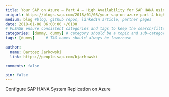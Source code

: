 ```yaml
---
title: Your SAP on Azure – Part 4 – High Availability for SAP HANA using System Replication
origurl: https://blogs.sap.com/2018/01/08/your-sap-on-azure-part-4-high-availability-for-sap-hana-using-system-replication/
medium: blog #blog, github repos, linkedIn article, partner pages
date: 2018-01-08 06:00:00 +/0100
# PLEASE ensure consistent categories and tags to keep the search/filtering meaningful!
categories: [dummy, dummy] # category should be a topic and sub-category primary product
tags: [dummy]     # TAG names should always be lowercase

author:
  name: Bartosz Jarkowski
  link: https://people.sap.com/bjarkowski

comments: false

pin: false
---
```

Configure SAP HANA System Replication on Azure
